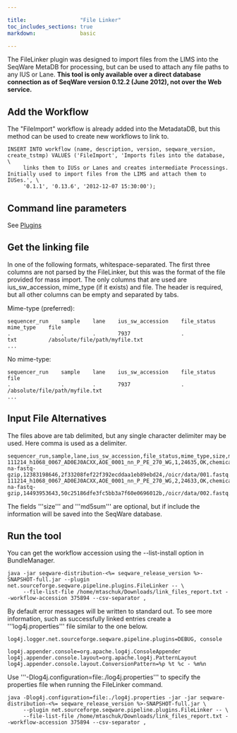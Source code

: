 ```yaml
---

title:                 "File Linker"
toc_includes_sections: true
markdown:              basic

---
```


The FileLinker plugin was designed to import files from the LIMS into the SeqWare MetaDB for processing, but can be used to attach any file paths to any IUS or Lane. **This tool is only available over a direct database connection as of SeqWare version 0.12.2 (June 2012), not over the Web service.** 
 
## Add the Workflow 

The "FileImport" workflow is already added into the MetadataDB, but this method can be used to create new workflows to link to. 

	INSERT INTO workflow (name, description, version, seqware_version, create_tstmp) VALUES ('FileImport', 'Imports files into the database, \
	     links them to IUSs or Lanes and creates intermediate Processings. Initially used to import files from the LIMS and attach them to IUSes.', \
	     '0.1.1', '0.13.6', '2012-12-07 15:30:00');


## Command line parameters

See [Plugins](/docs/17-plugins/#filelinker/)


## Get the linking file

In one of the following formats, whitespace-separated. The first three columns are not parsed by the FileLinker, but this was the format of the file provided for mass import. The only columns that are used are ius_sw_accession, mime_type (if it exists) and file. The header is required, but all other columns can be empty and separated by tabs.

Mime-type (preferred):

	sequencer_run    sample    lane    ius_sw_accession    file_status    mime_type    file
	.                .         .       7937                .              txt          /absolute/file/path/myfile.txt
	...


No mime-type:

	sequencer_run    sample    lane    ius_sw_accession    file_status    file
	.                .         .       7937                .              /absolute/file/path/myfile.txt
	...

## Input File Alternatives 

The files above are tab delimited, but any single character delimiter may be used. Here comma is used as a delimiter.

	sequencer_run,sample,lane,ius_sw_accession,file_status,mime_type,size,md5sum,file,
	111214_h1068_0067_AD0EJ0ACXX,AOE_0001_nn_P_PE_270_WG,1,24635,OK,chemical/seq-na-fastq-gzip,12383198646,2f33208fef22f392ecddaa1eb89ebd24,/oicr/data/001.fastq.gz,
	111214_h1068_0067_AD0EJ0ACXX,AOE_0001_nn_P_PE_270_WG,2,24633,OK,chemical/seq-na-fastq-gzip,14493953643,50c25186dfe3fc5bb3a7f60e0696012b,/oicr/data/002.fastq.gz,

The fields '''size''' and '''md5sum''' are optional, but if include the information will be saved into the SeqWare database.

## Run the tool 

You can get the workflow accession using the --list-install option in BundleManager. 

	java -jar seqware-distribution-<%= seqware_release_version %>-SNAPSHOT-full.jar --plugin net.sourceforge.seqware.pipeline.plugins.FileLinker -- \
	     --file-list-file /home/mtaschuk/Downloads/link_files_report.txt --workflow-accession 375894 --csv-separator ,

By default error messages will be written to standard out. To see more information, such as successfully linked entries create a '''log4j.properties''' file similar to the one below.

	log4j.logger.net.sourceforge.seqware.pipeline.plugins=DEBUG, console

	log4j.appender.console=org.apache.log4j.ConsoleAppender
	log4j.appender.console.layout=org.apache.log4j.PatternLayout
	log4j.appender.console.layout.ConversionPattern=%p %t %c - %m%n

Use '''-Dlog4j.configuration=file:./log4j.properties''' to specify the properties file when running the FileLinker command.

	java -Dlog4j.configuration=file:./log4j.properties -jar -jar seqware-distribution-<%= seqware_release_version %>-SNAPSHOT-full.jar \
	     --plugin net.sourceforge.seqware.pipeline.plugins.FileLinker -- \
	     --file-list-file /home/mtaschuk/Downloads/link_files_report.txt --workflow-accession 375894 --csv-separator ,
